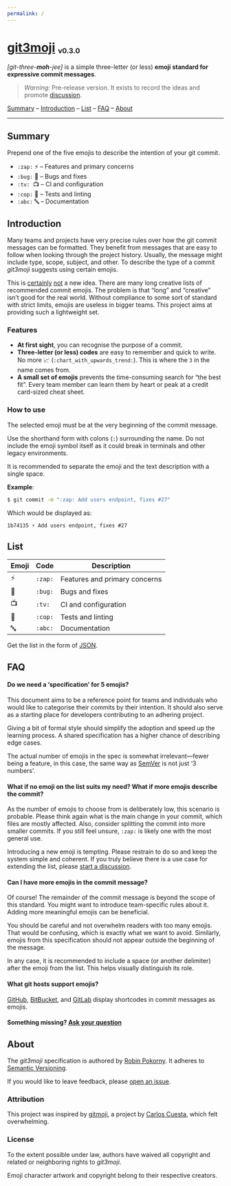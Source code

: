```yaml
---
permalink: /
---
```

# [git3moji](https://robinpokorny.github.io/git3moji/) <sub><sup><sub>v0.3.0</sub></sup></sub>

*[git-three-**moh**-jee]*  is a simple three-letter (or less) **emoji standard for expressive commit messages**.

> *Warning:* Pre-release version. It exists to record the ideas and promote [discussion](https://github.com/robinpokorny/git3moji/issues).

[Summary](#summary) –
[Introduction](#introduction) –
[List](#list) –
[FAQ](#faq) –
[About](#about)

---

## Summary

Prepend one of the five emojis to describe the intention of your git commit.

 * `:zap:` ⚡️ – Features and primary concerns
 * `:bug:` 🐛 – Bugs and fixes
 * `:tv:` &nbsp;📺 – CI and configuration
 * `:cop:` 👮 – Tests and linting
 * `:abc:` 🔤 – Documentation

## Introduction
Many teams and projects have very precise rules over how the git commit messages can be formatted. They benefit from messages that are easy to follow when looking through the project history. Usually, the message might include type, scope, subject, and other. To describe the type of a commit *git3moji* suggests using certain emojis.

This is
[certainly](https://gitmoji.carloscuesta.me/)
[not](https://github.com/slashsBin/styleguide-git-commit-message)
a new idea. There are many long creative lists of recommended commit emojis. The problem is that “long” and “creative” isn’t good for the real world. Without compliance to some sort of standard with strict limits, emojis are useless in bigger teams. This project aims at providing such a lightweight set.

### Features
* **At first sight**, you can recognise the purpose of a commit.
* **Three-letter (or less) codes** are easy to remember and quick to write. No more 📈 (`:chart_with_upwards_trend:`). This is where the `3` in the name comes from.
* **A small set of emojis** prevents the time-consuming search for “the best fit”. Every team member can learn them by heart or peak at a credit card-sized cheat sheet.

### How to use
The selected emoji must be at the very beginning of the commit message.

Use the shorthand form with colons (`:`) surrounding the name. Do not include the emoji symbol itself as it could break in terminals and other legacy environments.

It is recommended to separate the emoji and the text description with a single space.

**Example**:

```bash
$ git commit -m ":zap: Add users endpoint, fixes #27"
```

Which would be displayed as:

```
1b74135 ⚡️ Add users endpoint, fixes #27
```

## List

Emoji| Code    | Description
---  |---      |---
⚡️ | `:zap:` | Features and primary concerns
🐛 | `:bug:` | Bugs and fixes
📺 | `:tv:`  | CI and configuration
👮 | `:cop:` | Tests and linting
🔤 | `:abc:` | Documentation

Get the list in the form of [JSON](https://raw.githubusercontent.com/robinpokorny/git3moji/master/_data/git3moji.json).

## FAQ

#### Do we need a ‘specification’ for 5 emojis?

This document aims to be a reference point for teams and individuals who would like to categorise their commits by their intention.
It should also serve as a starting place for developers contributing to an adhering project.

Giving a bit of formal style should simplify the adoption and speed up the learning process. A shared specification has a higher chance of describing edge cases.

The actual number of emojis in the spec is somewhat irrelevant—fewer being a feature, in this case, the same way as [SemVer](http://semver.org/) is not just ‘3 numbers’.

#### What if no emoji on the list suits my need? What if more emojis describe the commit?

As the number of emojis to choose from is deliberately low, this scenario is probable. Please think again what is the main change in your commit, which files are mostly affected. Also, consider splitting the commit into more smaller commits. If you still feel unsure, `:zap:` is likely one with the most general use.

Introducing a new emoji is tempting. Please restrain to do so and keep the system simple and coherent.
If you truly believe there is a use case for extending the list, please [start a discussion](https://github.com/robinpokorny/git3moji/issues/).

#### Can I have more emojis in the commit message?

Of course! The remainder of the commit message is beyond the scope of this standard. You might want to introduce team-specific rules about it. Adding more meaningful emojis can be beneficial.

You should be careful and not overwhelm readers with too many emojis. That would be confusing, which is exactly what we want to avoid. Similarly, emojis from this specification should not appear outside the beginning of the message.

In any case, it is recommended to include a space (or another delimiter) after the emoji from the list. This helps visually distinguish its role.

#### What git hosts support emojis?

[GitHub](https://github.com/), [BitBucket](https://bitbucket.org/), and [GitLab](https://about.gitlab.com/) display shortcodes in commit messages as emojis.

#### Something missing? [Ask your question](https://github.com/robinpokorny/git3moji/issues)

## About
The *git3moji* specification is authored by [Robin Pokorny](https://robinpokorny.com/).
It adheres to [Semantic Versioning](http://semver.org/spec/v2.0.0.html).

If you would like to leave feedback, please [open an issue](https://github.com/robinpokorny/git3moji/issues).

### Attribution
This project was inspired by [gitmoji](https://gitmoji.carloscuesta.me/), a project by [Carlos Cuesta](https://carloscuesta.me/), which felt overwhelming.

### License

To the extent possible under law, authors have waived all copyright and related or neighboring rights to *git3moji*.

Emoji character artwork and copyright belong to their respective creators.

<center>
  <a href="http://creativecommons.org/publicdomain/zero/1.0/">
    <amp-img src="https://robinpokorny.github.io/git3moji/images/cc-zero.png" alt="CC0" height="31" width="88"></amp-img>
  </a>
</center>
